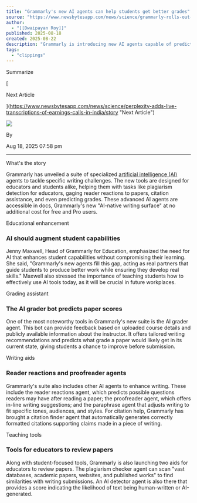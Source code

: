 ```yaml
---
title: "Grammarly's new AI agents can help students get better grades"
source: "https://www.newsbytesapp.com/news/science/grammarly-rolls-out-ai-tools-for-students-educators/story"
author:
  - "[[Dwaipayan Roy]]"
published: 2025-08-18
created: 2025-08-22
description: "Grammarly is introducing new AI agents capable of predicting the grade of a student's paper, among other writing challenges"
tags:
  - "clippings"
---
```

Summarize

[

Next Article

](https://www.newsbytesapp.com/news/science/perplexity-adds-live-transcriptions-of-earnings-calls-in-india/story "Next Article")

![](https://i.cdn.newsbytesapp.com/images/l40020250818192410.png)

By

Aug 18, 2025 07:58 pm

---

What's the story

Grammarly has unveiled a suite of specialized [artificial intelligence (AI)](https://www.newsbytesapp.com/news/science/artificial-intelligence-and-machine-learning) agents to tackle specific writing challenges. The new tools are designed for educators and students alike, helping them with tasks like plagiarism detection for educators, gaging reader reactions to papers, citation assistance, and even predicting grades. These advanced AI agents are accessible in docs, Grammarly's new "AI-native writing surface" at no additional cost for free and Pro users.

Educational enhancement

### AI should augment student capabilities

Jenny Maxwell, Head of Grammarly for Education, emphasized the need for AI that enhances student capabilities without compromising their learning. She said, "Grammarly's new agents fill this gap, acting as real partners that guide students to produce better work while ensuring they develop real skills." Maxwell also stressed the importance of teaching students how to effectively use AI tools today, as it will be crucial in future workplaces.

Grading assistant

### The AI grader bot predicts paper scores

One of the most noteworthy tools in Grammarly's new suite is the AI grader agent. This bot can provide feedback based on uploaded course details and publicly available information about the instructor. It offers tailored writing recommendations and predicts what grade a paper would likely get in its current state, giving students a chance to improve before submission.

Writing aids

### Reader reactions and proofreader agents

Grammarly's suite also includes other AI agents to enhance writing. These include the reader reactions agent, which predicts possible questions readers may have after reading a paper; the proofreader agent, which offers in-line writing suggestions; and the paraphrase agent that adjusts writing to fit specific tones, audiences, and styles. For citation help, Grammarly has brought a citation finder agent that automatically generates correctly formatted citations supporting claims made in a piece of writing.

Teaching tools

### Tools for educators to review papers

Along with student-focused tools, Grammarly is also launching two aids for educators to review papers. The plagiarism checker agent can scan "vast databases, academic papers, websites, and published works" to find similarities with writing submissions. An AI detector agent is also there that provides a score indicating the likelihood of text being human-written or AI-generated.